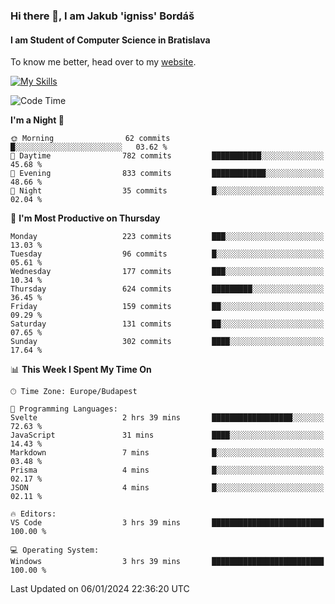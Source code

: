 ### Hi there 👋, I am Jakub 'igniss' Bordáš

#### I am Student of Computer Science in Bratislava
To know me better, head over to my [website](https://bordas.sk).

[![My Skills](https://skillicons.dev/icons?i=js,html,css,figma,svelte,java,kotlin,python,postgresql,typescript,nest,nodejs)](https://bordas.sk)


<!--START_SECTION:waka-->
![Code Time](http://img.shields.io/badge/Code%20Time-1%2C329%20hrs%2033%20mins-blue)

**I'm a Night 🦉** 

```text
🌞 Morning                62 commits          █░░░░░░░░░░░░░░░░░░░░░░░░   03.62 % 
🌆 Daytime                782 commits         ███████████░░░░░░░░░░░░░░   45.68 % 
🌃 Evening                833 commits         ████████████░░░░░░░░░░░░░   48.66 % 
🌙 Night                  35 commits          █░░░░░░░░░░░░░░░░░░░░░░░░   02.04 % 
```
📅 **I'm Most Productive on Thursday** 

```text
Monday                   223 commits         ███░░░░░░░░░░░░░░░░░░░░░░   13.03 % 
Tuesday                  96 commits          █░░░░░░░░░░░░░░░░░░░░░░░░   05.61 % 
Wednesday                177 commits         ███░░░░░░░░░░░░░░░░░░░░░░   10.34 % 
Thursday                 624 commits         █████████░░░░░░░░░░░░░░░░   36.45 % 
Friday                   159 commits         ██░░░░░░░░░░░░░░░░░░░░░░░   09.29 % 
Saturday                 131 commits         ██░░░░░░░░░░░░░░░░░░░░░░░   07.65 % 
Sunday                   302 commits         ████░░░░░░░░░░░░░░░░░░░░░   17.64 % 
```


📊 **This Week I Spent My Time On** 

```text
🕑︎ Time Zone: Europe/Budapest

💬 Programming Languages: 
Svelte                   2 hrs 39 mins       ██████████████████░░░░░░░   72.63 % 
JavaScript               31 mins             ████░░░░░░░░░░░░░░░░░░░░░   14.43 % 
Markdown                 7 mins              █░░░░░░░░░░░░░░░░░░░░░░░░   03.48 % 
Prisma                   4 mins              █░░░░░░░░░░░░░░░░░░░░░░░░   02.17 % 
JSON                     4 mins              █░░░░░░░░░░░░░░░░░░░░░░░░   02.11 % 

🔥 Editors: 
VS Code                  3 hrs 39 mins       █████████████████████████   100.00 % 

💻 Operating System: 
Windows                  3 hrs 39 mins       █████████████████████████   100.00 % 
```


 Last Updated on 06/01/2024 22:36:20 UTC
<!--END_SECTION:waka-->
